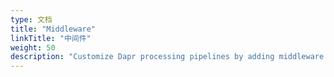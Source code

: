 ```yaml
---
type: 文档
title: "Middleware"
linkTitle: "中间件"
weight: 50
description: "Customize Dapr processing pipelines by adding middleware components"
---
```


